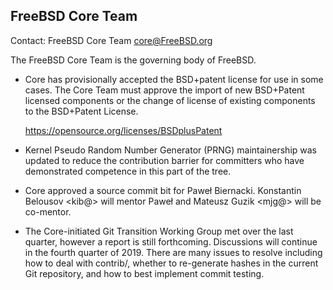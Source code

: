 ## FreeBSD Core Team ##

Contact: FreeBSD Core Team <core@FreeBSD.org>

The FreeBSD Core Team is the governing body of FreeBSD.

- Core has provisionally accepted the BSD+patent license for use in some cases.
  The Core Team must approve the import of new BSD+Patent licensed components or
  the change of license of existing components to the BSD+Patent License.

  https://opensource.org/licenses/BSDplusPatent

- Kernel Pseudo Random Number Generator (PRNG) maintainership was updated to
  reduce the contribution barrier for committers who have demonstrated
  competence in this part of the tree.

- Core approved a source commit bit for Paweł Biernacki.  Konstantin Belousov
  <kib@> will mentor Paweł and Mateusz Guzik <mjg@> will be co-mentor.

- The Core-initiated Git Transition Working Group met over the last quarter,
  however a report is still forthcoming.  Discussions will continue in the
  fourth quarter of 2019.  There are many issues to resolve including how to
  deal with contrib/, whether to re-generate hashes in the current Git
  repository, and how to best implement commit testing.
